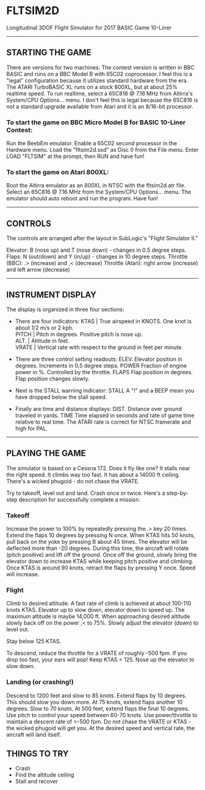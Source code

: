 # FLTSIM2D
Longitudinal 3DOF Flight Simulator for 2017 BASIC Game 10-Liner

-------------------------------------------------------------------------------
## STARTING THE GAME
There are versions for two machines: The contest version is written in BBC 
BASIC and runs on a BBC Model B with 65C02 coprocessor. I feel this is a 
"legal" configuration because it utilizes standard hardware from the era. 
The ATARI TurboBASIC XL runs on a stock 800XL, but at about 25% realtime speed.
To run realtime, select a 65C816 @ 7.16 MHz from Altirra's System/CPU 
Options... menu. I don't feel this is legal because the 65C816 is not a 
standard upgrade available from Atari and it is an 8/16-bit processor.

### To start the game on BBC Micro Model B for BASIC 10-Liner Contest:

Run the BeebEm emulator.
Enable a 65C02 second processor in the Hardware menu.
Load the "fltsim2d.ssd" as Disc 0 from the File menu.
Enter LOAD "FLTSIM" at the prompt, then RUN and have fun!

### To start the game on Atari 800XL:

Boot the Altirra emulator as an 800XL in NTSC with the fltsim2d.atr file.
Select an 65C816 @ 7.16 MHz from the System/CPU Options... menu.
The emulator should auto reboot and run the program.
Have fun!

-------------------------------------------------------------------------------
## CONTROLS
The controls are arranged after the layout in SubLogic's "Flight Simulator II." 

Elevator:           B (nose up) and T (nose down) - changes in 0.5 degree steps.
Flaps:              N (out/down) and Y (in/up) - changes in 10 degree steps. 
Throttle (BBC):     .> (increase) and ,< (decrease)
Throttle (Atari):   right arrow (increase) and left arrow (decrease)

-------------------------------------------------------------------------------
## INSTRUMENT DISPLAY
The display is organized in three four sections:

* There are four indicators:
KTAS  |    True airspeed in KNOTS. One knot is about 1/2 m/s or 2 kph.  
PITCH  |   Pitch in degrees. Positive pitch is nose up.  
ALT.   |   Altitude in feet.   
VRATE  |   Vertical rate with respect to the ground in feet per minute.   

* There are three control setting readouts:
ELEV.     Elevator position in degrees. Increments in 0.5 degree steps. 
POWER     Fraction of engine power in %. Controlled by the throttle.
FLAPS     Flap position in degrees. Flap position changes slowly.

* Next is the STALL warning indicator:
STALL     A "!" and a BEEP mean you have dropped below the stall speed.

* Finally are time and distance displays:
DIST.     Distance over ground traveled in yards.
TIME      Time elapsed in seconds and rate of game time relative to real time. 
          The ATARI rate is correct for NTSC framerate and high for PAL.

-------------------------------------------------------------------------------
## PLAYING THE GAME
The simulator is based on a Cessna 172. Does it fly like one? It stalls near 
the right speed. It climbs way too fast. It has about a 14000 ft ceiling.
There's a wicked phugoid - do not chase the VRATE.

Try to takeoff, level out and land. Crash once or twice. Here's a step-by-step
description for successfully complete a mission.

### Takeoff
Increase the power to 100% by repeatedly pressing the .> key 20 times.
Extend the flaps 10 degrees by pressing N once.
When KTAS hits 50 knots, pull back on the yoke by pressing B about 45 times. 
The elevator will be deflected more than -20 degrees. During this time, the
aircraft will rotate (pitch positive) and lift off the ground. 
Once off the ground, slowly bring the elevator down to increase KTAS while
keeping pitch positive and climbing. Once KTAS is around 90 knots, retract the
flaps by pressing Y once. Speed will increase.

### Flight
Climb to desired altitude. A fast rate of climb is achieved at about 100-110 
knots KTAS. Elevator up to slow down, elevator down to speed up. The maximum
altitude is maybe 14,000 ft. When approaching desired altitude slowly back off
on the power ,< to 75%. Slowly adjust the elevator (down) to level out. 

Stay below 125 KTAS. 

To descend, reduce the throttle for a VRATE of roughly -500 fpm. If you drop
too fast, your ears will pop! Keep KTAS < 125. Nose up the elevator to slow 
down. 

### Landing (or crashing!)
Descend to 1200 feet and slow to 85 knots. Extend flaps by 10 degrees. This 
should slow you down more. At 75 knots, extend flaps another 10 degrees. 
Slow to 70 knots. At 500 feet, extend flaps the final 10 degrees. Use pitch
to control your speed between 60-70 knots. Use power/throttle to maintain
a descent rate of >-500 fpm. Do not chase the VRATE or KTAS - the wicked 
phugoid will get you. At the desired speed and vertical rate, the aircraft 
will land itself.

## THINGS TO TRY
* Crash
* Find the altitude ceiling
* Stall and recover

 
